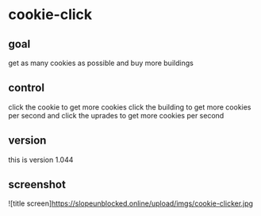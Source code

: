 # cookie-click

## goal

get as many cookies as possible and buy more buildings

## control

click the cookie to get more cookies click the building to get more cookies per second and click the uprades to get more cookies per second

## version

this is version 1.044

## screenshot

![title screen]https://slopeunblocked.online/upload/imgs/cookie-clicker.jpg

